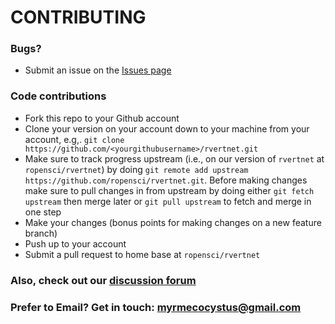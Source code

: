 # CONTRIBUTING #

### Bugs?

* Submit an issue on the [Issues page](https://github.com/ropensci/rvertnet/issues)

### Code contributions

* Fork this repo to your Github account
* Clone your version on your account down to your machine from your account, e.g,. `git clone https://github.com/<yourgithubusername>/rvertnet.git`
* Make sure to track progress upstream (i.e., on our version of `rvertnet` at `ropensci/rvertnet`) by doing `git remote add upstream https://github.com/ropensci/rvertnet.git`. Before making changes make sure to pull changes in from upstream by doing either `git fetch upstream` then merge later or `git pull upstream` to fetch and merge in one step
* Make your changes (bonus points for making changes on a new feature branch)
* Push up to your account
* Submit a pull request to home base at `ropensci/rvertnet`

### Also, check out our [discussion forum](https://discuss.ropensci.org)

### Prefer to Email? Get in touch: [myrmecocystus@gmail.com](mailto:myrmecocystus@gmail.com)
